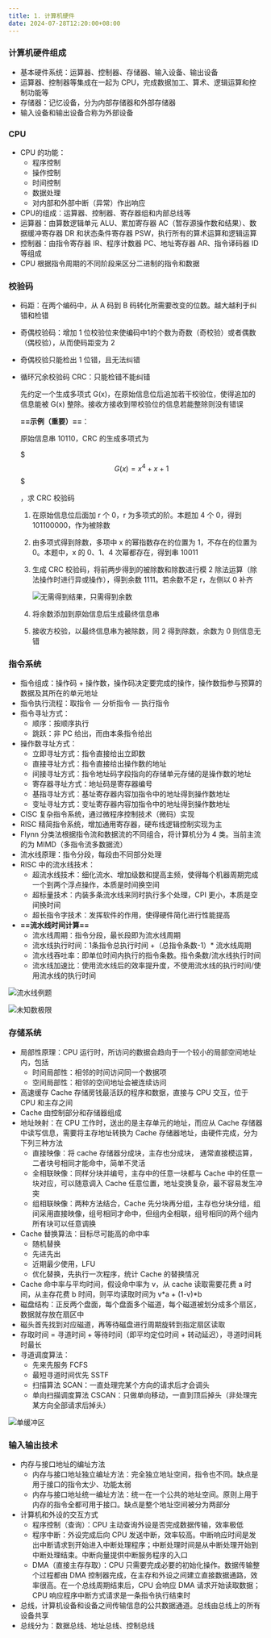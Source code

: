 ```yaml
---
title: 1. 计算机硬件
date: 2024-07-28T12:20:00+08:00
---
```


### 计算机硬件组成

* 基本硬件系统：运算器、控制器、存储器、输入设备、输出设备
* 运算器、控制器等集成在一起为 CPU，完成数据加工、算术、逻辑运算和控制功能等
* 存储器：记忆设备，分为内部存储器和外部存储器
* 输入设备和输出设备合称为外部设备

### CPU

* CPU 的功能：
  * 程序控制
  * 操作控制
  * 时间控制
  * 数据处理
  * 对内部和外部中断（异常）作出响应
* CPU的组成：运算器、控制器、寄存器组和内部总线等
* 运算器：由算数逻辑单元 ALU、累加寄存器 AC（暂存源操作数和结果）、数据缓冲寄存器 DR 和状态条件寄存器 PSW，执行所有的算术运算和逻辑运算
* 控制器：由指令寄存器 IR、程序计数器 PC、地址寄存器 AR、指令译码器 ID 等组成
* CPU 根据指令周期的不同阶段来区分二进制的指令和数据

### 校验码

* 码距：在两个编码中，从 A 码到 B 码转化所需要改变的位数。越大越利于纠错和检错
* 奇偶校验码：增加 1 位校验位来使编码中1的个数为奇数（奇校验）或者偶数（偶校验），从而使码距变为 2
* 奇偶校验只能检出 1 位错，且无法纠错
* 循环冗余校验码 CRC：只能检错不能纠错

  先约定一个生成多项式 G(x)，在原始信息位后追加若干校验位，使得追加的信息能被 G(x) 整除。接收方接收到带校验位的信息若能整除则没有错误

  **==示例（重要）==**：

  原始信息串 10110，CRC 的生成多项式为

  $$$
  G(x)=x^4+x+1
  $$$

  ，求 CRC 校验码

  
  1. 在原始信息位后面加 r 个 0，r 为多项式的阶。本题加 4 个 0，得到 101100000，作为被除数
  2. 由多项式得到除数，多项中 x 的幂指数存在的位置为 1，不存在的位置为 0。本题中，x 的 0、1、4 次幂都存在，得到串 10011
  3. 生成 CRC 校验码，将前两步得到的被除数和除数进行模 2 除法运算（除法操作时进行异或操作），得到余数 1111。若余数不足 r，左侧以 0 补齐

     ![无需得到结果，只需得到余数](/images/system_architect/04ba381f-3002-4cdd-b775-51ab7d04924f/%E6%88%AA%E5%B1%8F2024-07-28%2022.28.00.png)
  4. 将余数添加到原始信息后生成最终信息串
  5. 接收方校验，以最终信息串为被除数，同 2 得到除数，余数为 0 则信息无错

### 指令系统

* 指令组成：操作码 + 操作数，操作码决定要完成的操作，操作数指参与预算的数据及其所在的单元地址
* 指令执行流程：取指令 — 分析指令 — 执行指令
* 指令寻址方式：
  * 顺序：按顺序执行
  * 跳跃：非 PC 给出，而由本条指令给出
* 操作数寻址方式：
  * 立即寻址方式：指令直接给出立即数
  * 直接寻址方式：指令直接给出操作数的地址
  * 间接寻址方式：指令地址码字段指向的存储单元存储的是操作数的地址
  * 寄存器寻址方式：地址码是寄存器编号
  * 基指寻址方式：基址寄存器内容加指令中的地址得到操作数地址
  * 变址寻址方式：变址寄存器内容加指令中的地址得到操作数地址
* CISC 复杂指令系统，通过微程序控制技术（微码）实现
* RISC 精简指令系统，增加通用寄存器，硬布线逻辑控制实现为主
* Flynn 分类法根据指令流和数据流的不同组合，将计算机分为 4 类。当前主流的为 MIMD（多指令流多数据流）
* 流水线原理：指令分段，每段由不同部分处理
* RISC 中的流水线技术：
  * 超流水线技术：细化流水、增加级数和提高主频，使得每个机器周期完成一个到两个浮点操作，本质是时间换空间
  * 超标量技术：内装多条流水线来同时执行多个处理，CPI 更小，本质是空间换时间
  * 超长指令字技术：发挥软件的作用，使得硬件简化进行性能提高
* **==流水线时间计算==**
  * 流水线周期：指令分段，最长段即为流水线周期
  * 流水线执行时间：1条指令总执行时间 +（总指令条数-1）\* 流水线周期
  * 流水线吞吐率：即单位时间内执行的指令条数。指令条数/流水线执行时间
  * 流水线加速比：使用流水线后的效率提升度，不使用流水线的执行时间/使用流水线的执行时间

 ![流水线例题](/images/system_architect/b3576d9c-c421-4a9e-836a-6ee07f3fd2af/%E6%88%AA%E5%B1%8F2024-07-28%2023.04.00.png)

 ![未知数极限](/images/system_architect/c25f1ef0-acd1-4d50-9b22-1288bcf2432b/%E6%88%AA%E5%B1%8F2024-07-28%2023.09.44.png)

### 存储系统

* 局部性原理：CPU 运行时，所访问的数据会趋向于一个较小的局部空间地址内，包括
  * 时间局部性：相邻的时间访问同一个数据项
  * 空间局部性：相邻的空间地址会被连续访问
* 高速缓存 Cache 存储房钱最活跃的程序和数据，直接与 CPU 交互，位于 CPU 和主存之间
* Cache 由控制部分和存储器组成
* 地址映射：在 CPU 工作时，送出的是主存单元的地址，而应从 Cache 存储器中读写信息，需要将主存地址转换为 Cache 存储器地址，由硬件完成，分为下列三种方法
  * 直接映像：将 cache 存储器分成块，主存也分成块， 通常直接模运算，二者块号相同才能命中，简单不灵活
  * 全相联映像：同样分块并编号，主存中的任意一块都与 Cache 中的任意一块对应，可以随意调入 Cache 任意位置，地址变换复杂，最不容易发生冲突
  * 组相联映像：两种方法结合，Cache 先分块再分组，主存也分块分组，组间采用直接映像，组号相同才命中，但组内全相联，组号相同的两个组内所有块可以任意调换
* Cache 替换算法：目标尽可能高的命中率
  * 随机替换
  * 先进先出
  * 近期最少使用，LFU
  * 优化替换，先执行一次程序，统计 Cache 的替换情况
* Cache 命中率与平均时间，假设命中率为 v，从 cache 读取需要花费 a 时间，从主存花费 b 时间，则平均读取时间为 v\*a + (1-v)\*b
* 磁盘结构：正反两个盘面，每个盘面多个磁道，每个磁道被划分成多个扇区，数据就存放在扇区中
* 磁头首先找到对应磁道，再等待磁盘进行周期旋转到指定扇区读取
* 存取时间 = 寻道时间 + 等待时间（即平均定位时间 + 转动延迟），寻道时间耗时最长
* 寻道调度算法：
  * 先来先服务 FCFS
  * 最短寻道时间优先 SSTF
  * 扫描算法 SCAN：一直处理完某个方向的请求后才会调头
  * 单向扫描调度算法 CSCAN：只做单向移动，一直到顶后掉头（非处理完某方向全部请求后掉头）

 ![单缓冲区](/images/system_architect/375dcba0-5868-49d6-b4ef-ce980e8caf40/%E6%88%AA%E5%B1%8F2024-07-30%2000.06.35.png)

### 输入输出技术

* 内存与接口地址的编址方法
  * 内存与接口地址独立编址方法：完全独立地址空间，指令也不同。缺点是用于接口的指令太少、功能太弱
  * 内存与接口地址统一编址方法：统一在一个公共的地址空间。原则上用于内存的指令全都可用于接口。缺点是整个地址空间被分为两部分
* 计算机和外设的交互方式
  * 程序控制（查询）：CPU 主动查询外设是否完成数据传输，效率极低
  * 程序中断：外设完成后向 CPU 发送中断，效率较高。中断响应时间是发出中断请求到开始进入中断处理程序；中断处理时间是从中断处理开始到中断处理结束。中断向量提供中断服务程序的入口
  * DMA（直接主存存取）：CPU 只需要完成必要的初始化操作。数据传输整个过程都由 DMA 控制器完成，在主存和外设之间建立直接数据通路，效率很高。在一个总线周期结束后，CPU 会响应 DMA 请求开始读取数据；CPU 响应程序中断方式请求是一条指令执行结束时
* 总线，计算机设备和设备之间传输信息的公共数据通道。总线由总线上的所有设备共享
* 总线分为：数据总线、地址总线、控制总线